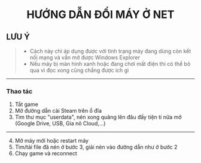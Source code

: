 <h1 align="center">HƯỚNG DẪN ĐỔI MÁY Ở NET</h1>

<h2>LƯU Ý</h2>

> - Cách này chỉ áp dụng được với tình trạng máy đang dùng còn kết nối mạng và vẫn mở được Windows Explorer
> - Nếu máy bị màn hình xanh hoặc đang chơi mất điện thì có thể bỏ qua vì đọc xong cũng chẳng được ích gì
<hr>

### Thao tác
1. Tắt game
2. Mở đường dẫn cài Steam trên ổ đĩa
3. Tìm thư mục "userdata", nén xong quăng lên đâu đấy tiện tí nữa mở (Google Drive, USB, Gia nô Cloud,...)
<hr>

4. Mở máy mới hoặc restart máy
5. Tìm/tải file đã nén ở bước 3, giải nén vào đường dẫn như ở bước 2
6. Chạy game và reconnect
